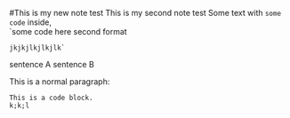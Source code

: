 #This is my new note test
This is my second note test
Some text with `some code` inside,  
    `some code here second format
    
    jkjkjlkjlkjlk`
sentence A
sentence B

This is a normal paragraph:

    This is a code block.  
    k;k;l

